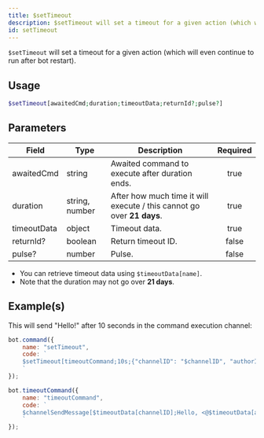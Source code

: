 ```yaml
---
title: $setTimeout
description: $setTimeout will set a timeout for a given action (which will even continue to run after bot restart).
id: setTimeout
---
```


`$setTimeout` will set a timeout for a given action (which will even continue to run after bot restart).

## Usage

```php
$setTimeout[awaitedCmd;duration;timeoutData;returnId?;pulse?]
```

## Parameters

| Field       | Type           | Description                                                            | Required |
| ----------- | -------------- | ---------------------------------------------------------------------- | :------: |
| awaitedCmd  | string         | Awaited command to execute after duration ends.                        |   true   |
| duration    | string, number | After how much time it will execute / this cannot go over **21 days**. |   true   |
| timeoutData | object         | Timeout data.                                                          |   true   |
| returnId?   | boolean        | Return timeout ID.                                                     |  false   |
| pulse?      | number         | Pulse.                                                                 |  false   |

- You can retrieve timeout data using `$timeoutData[name]`.
- Note that the duration may not go over **21 days**.

## Example(s)

This will send "Hello!" after 10 seconds in the command execution channel:

```javascript
bot.command({
    name: "setTimeout",
    code: `
    $setTimeout[timeoutCommand;10s;{"channelID": "$channelID", "authorID": "$authorID"};false]
    `
});

bot.timeoutCommand({
    name: "timeoutCommand",
    code: `
    $channelSendMessage[$timeoutData[channelID];Hello, <@$timeoutData[authorID]>!]
    `
});
```